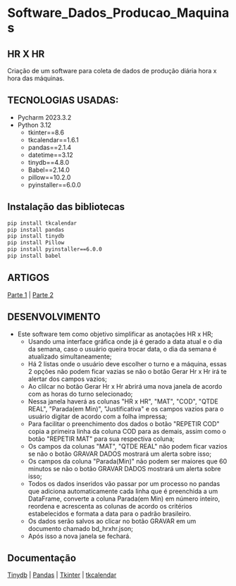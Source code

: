 # Software_Dados_Producao_Maquinas

## HR X HR
Criação de um software para coleta de dados de produção diária hora x hora das máquinas.

## TECNOLOGIAS USADAS:
- Pycharm 2023.3.2
- Python 3.12
  - tkinter==8.6
  - tkcalendar==1.6.1
  - pandas==2.1.4
  - datetime==3.12
  - tinydb==4.8.0
  - Babel==2.14.0
  - pillow==10.2.0
  - pyinstaller==6.0.0
 
## Instalação das bibliotecas
```bash
pip install tkcalendar
pip install pandas
pip install tinydb
pip install Pillow
pip install pyinstaller==6.0.0
pip install babel
```
 
## ARTIGOS
[Parte 1](https://www.linkedin.com/pulse/fluxo-de-dados-da-interface-gr%2525C3%2525A1fica-at%2525C3%2525A9-visualiza%2525C3%2525A7%2525C3%2525A3o-yara-psehf%3FtrackingId=oxkh279SSeeQE88wBUmWZA%253D%253D/?trackingId=oxkh279SSeeQE88wBUmWZA%3D%3D) | 
[Parte 2](https://www.linkedin.com/pulse/fluxo-de-dados-da-interface-gr%2525C3%2525A1fica-at%2525C3%2525A9-visualiza%2525C3%2525A7%2525C3%2525A3o-yara-xwzrf%3FtrackingId=uIW1ncnLSBSJTbfr5QgSIw%253D%253D/?trackingId=uIW1ncnLSBSJTbfr5QgSIw%3D%3D)

## DESENVOLVIMENTO
- Este software tem como objetivo simplificar as anotações HR x HR;
  - Usando uma interface gráfica onde já é gerado a data atual e o dia da semana, caso o usuário queira trocar data, o dia da semana é atualizado simultaneamente;
  - Há 2 listas onde o usuário deve escolher o turno e a máquina, essas 2 opções não podem ficar vazias se não o botão Gerar Hr x Hr irá te alertar dos campos vazios;
  - Ao clilcar no botão Gerar Hr x Hr abrirá uma nova janela de acordo com as horas do turno selecionado;
  - Nessa janela haverá as colunas "HR x HR", "MAT", "COD", "QTDE REAL", "Parada(em Min)", "Justificativa" e os campos vazios para o usuário digitar de acordo com a folha impressa;
  - Para facilitar o preenchimento dos dados o botão "REPETIR COD" copia a primeira linha da coluna COD para as demais, assim como o botão "REPETIR MAT" para sua respectiva coluna;
  - Os campos da colunas "MAT", "QTDE REAL" não podem ficar vazios se não o botão GRAVAR DADOS mostrará um alerta sobre isso;
  - Os campos da coluna "Parada(Min)" não podem ser maiores que 60 minutos se não o botão GRAVAR DADOS mostrará um alerta sobre isso;
  - Todos os dados inseridos vão passar por um processo no pandas que adiciona automaticamente cada linha que é preenchida a um DataFrame, converte a coluna Parada(em Min) em número inteiro, reordena e acrescenta as colunas de acordo os critérios estabelecidos e formata a data para o padrão brasileiro.
  - Os dados serão salvos ao clicar no botão GRAVAR em um documento chamado bd_hrxhr.json;
  - Após isso a nova janela se fechará.

## Documentação
[Tinydb](https://tinydb.readthedocs.io/en/latest/) | [Pandas](https://pandas.pydata.org/docs/) | [Tkinter](https://docs.python.org/pt-br/dev/library/tkinter.html) | [tkcalendar](https://tkcalendar.readthedocs.io/en/stable/index.html)


